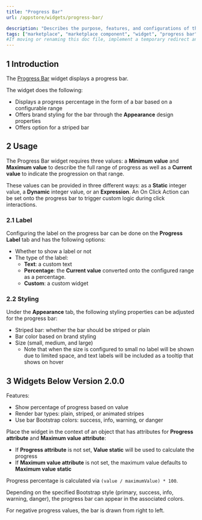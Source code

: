 ```yaml
---
title: "Progress Bar"
url: /appstore/widgets/progress-bar/

description: "Describes the purpose, features, and configurations of the Progress Bar widget which is available in the Mendix Marketplace."
tags: ["marketplace", "marketplace component", "widget", "progress bar", "bootstrap", "platform support"]
#If moving or renaming this doc file, implement a temporary redirect and let the respective team know they should update the URL in the product. See Mapping to Products for more details.
---
```


## 1 Introduction

The [Progress Bar](https://marketplace.mendix.com/link/component/48910/) widget displays a progress bar.

The widget does the following:

* Displays a progress percentage in the form of a bar based on a configurable range
* Offers brand styling for the bar through the **Appearance** design properties
* Offers option for a striped bar

## 2 Usage

The Progress Bar widget requires three values: a **Minimum value** and **Maximum value** to describe the full range of  progress as well as a **Current value** to indicate the progression on that range. 

These values can be provided in three different ways: as a **Static** integer value, a **Dynamic** integer value, or an **Expression**. An On Click Action can be set onto the progress bar to trigger custom logic during click interactions.

### 2.1 Label

Configuring the label on the progress bar can be done on the **Progress Label** tab and has the following options:

* Whether to show a label or not
* The type of the label:
    * **Text**: a custom text
    * **Percentage**: the **Current value** converted onto the configured range as a percentage. 
    * **Custom**: a custom widget

### 2.2 Styling

Under the **Appearance** tab, the following styling properties can be adjusted for the progress bar:

* Striped  bar: whether the bar should be striped or plain
* Bar color based on brand styling
* Size (small, medium, and large)
    * Note that when the size is configured to small no label will be shown due to limited space, and text labels will be included as a tooltip that shows on hover

## 3 Widgets Below Version 2.0.0

Features:

* Show percentage of progress based on value
* Render bar types: plain, striped, or animated stripes
* Use bar Bootstrap colors: success, info, warning, or danger

Place the widget in the context of an object that has attributes for **Progress attribute** and **Maximum value attribute**:

* If **Progress attribute** is not set, **Value static** will be used to calculate the progress
* If **Maximum value attribute** is not set, the maximum value defaults to **Maximum value static**

Progress percentage is calculated via `(value / maximumValue) * 100`.

Depending on the specified Bootstrap style (primary, success, info, warning, danger), the progress bar can appear in the associated colors.

For negative progress values, the bar is drawn from right to left.
